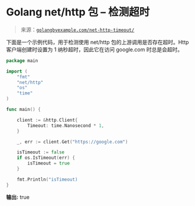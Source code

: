 <!--yml

类别: 未分类

日期: 2024-10-13 06:00:06

-->

# Golang net/http 包 – 检测超时

> 来源：[`golangbyexample.com/net-http-timeout/`](https://golangbyexample.com/net-http-timeout/)

下面是一个示例代码，用于检测使用 net/http 包的上游调用是否存在超时。Http 客户端创建时设置为 1 纳秒超时，因此它在访问 google.com 时总是会超时。

```go
package main

import (
	"fmt"
	"net/http"
	"os"
	"time"
)

func main() {

	client := &http.Client{
		Timeout: time.Nanosecond * 1,
	}

	_, err := client.Get("https://google.com")

	isTimeout := false
	if os.IsTimeout(err) {
		isTimeout = true
	}

	fmt.Println("isTimeout)
}
```

**输出:** true
